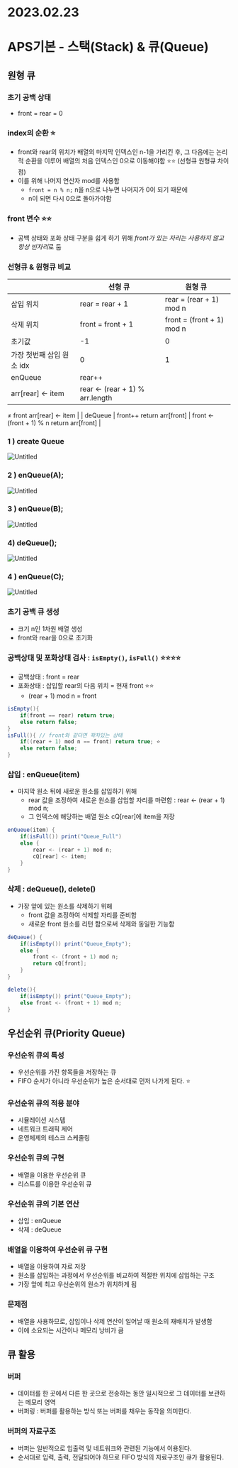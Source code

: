 # 2023.02.23

# APS기본 - 스택(Stack) & 큐(Queue)

## 원형 큐

### 초기 공백 상태

- front = rear = 0

### index의 순환 ⭐

- front와 rear의 위치가 배열의 마지막 인덱스인 n-1을 가리킨 후, 그 다음에는 논리적 순환을 이루어 배열의 처음 인덱스인 0으로 이동해야함 ⭐⭐ (선형큐 원형큐 차이점)
- 이를 위해 나머지 연산자 mod를 사용함
    - `front = n % n;` n을 n으로 나누면 나머지가 0이 되기 때문에
    - n이 되면 다시 0으로 돌아가야함

### front 변수 ⭐⭐

- 공백 상태와 포화 상태 구분을 쉽게 하기 위해 *front가 있는 자리는 사용하지 않고 항상 빈자리*로 둠

### 선형큐 & 원형큐 비교

|  | 선형 큐 | 원형 큐 |
| --- | --- | --- |
| 삽입 위치 | rear = rear + 1 | rear = (rear + 1) mod n |
| 삭제 위치 | front = front + 1 | front = (front + 1) mod n |
| 초기값 | -1 | 0 |
| 가장 첫번째 삽입 원소 idx | 0 | 1 |
| enQueue | rear++
arr[rear] ← item | rear ← (rear + 1) % arr.length
≠ front
arr[rear] ← item |
| deQueue | front++
return arr[front] | front ← (front + 1) % n
return arr[front] |

### 1 ) create Queue

![Untitled](./20230223_큐_data/Untitled.png)

### 2 ) enQueue(A);

![Untitled](./20230223_큐_data/Untitled%201.png)

### 3 ) enQueue(B);

![Untitled](./20230223_큐_data/Untitled%202.png)

### 4) deQueue();

![Untitled](./20230223_큐_data/Untitled%203.png)

### 4 ) enQueue(C);

![Untitled](./20230223_큐_data/Untitled%204.png)

### 초기 공백 큐 생성

- 크기 n인 1차원 배열 생성
- front와 rear을 0으로 초기화

### 공백상태 및 포화상태 검사 : `isEmpty()`, `isFull()` ⭐⭐⭐⭐

- 공백상태 : front = rear
- 포화상태 : 삽입할 rear의 다음 위치 = 현재 front ⭐⭐
    - (rear + 1) mod n = front

```java
isEmpty(){
	if(front == rear) return true;
	else return false;
}
isFull(){ // front와 같다면 꽉차있는 상태
	if((rear + 1) mod n == front) return true; ⭐
	else return false;
}
```

### 삽입 : enQueue(item)

- 마지막 원소 뒤에 새로운 원소를 삽입하기 위해
    - rear 값을 조정하여 새로운 원소를 삽입할 자리를 마련함 : rear ← (rear + 1) mod n;
    - 그 인덱스에 해당하는 배열 원소 cQ[rear]에 item을 저장

```java
enQueue(item) {
	if(isFull()) print("Queue_Full")
	else {
		rear <- (rear + 1) mod n;
		cQ[rear] <- item;
	}
}
```

### 삭제 : deQueue(), delete()

- 가장 앞에 있는 원소를 삭제하기 위해
    - front 값을 조정하여 삭제할 자리를 준비함
    - 새로운 front 원소를 리턴 함으로써 삭제와 동일한 기능함

```java
deQueue() {
	if(isEmpty()) print("Queue_Empty");
	else {
		front <- (front + 1) mod n;
		return cQ[front];
	}
}

delete(){
	if(isEmpty()) print("Queue_Empty");
	else front <- (front + 1) mod n;
}
```

## 우선순위 큐(Priority Queue)

### 우선순위 큐의 특성

- 우선순위를 가진 항목들을 저장하는 큐
- FIFO 순서가 아니라 우선순위가 높은 순서대로 먼저 나가게 된다. ⭐

### 우선순위 큐의 적용 분야

- 시뮬레이션 시스템
- 네트워크 트래픽 제어
- 운영체제의 테스크 스케줄링

### 우선순위 큐의 구현

- 배열을 이용한 우선순위 큐
- 리스트를 이용한 우선순위 큐

### 우선순위 큐의 기본 연산

- 삽입 : enQueue
- 삭제 : deQueue

### 배열을 이용하여 우선순위 큐 구현

- 배열을 이용하여 자료 저장
- 원소를 삽입하는 과정에서 우선순위를 비교하여 적절한 위치에 삽입하는 구조
- 가장 앞에 최고 우선순위의 원소가 위치하게 됨

### 문제점

- 배열을 사용하므로, 삽입이나 삭제 연산이 일어날 때 원소의 재배치가 발생함
- 이에 소요되는 시간이나 메모리 낭비가 큼

## 큐 활용

### 버퍼

- 데이터를 한 곳에서 다른 한 곳으로 전송하는 동안 일시적으로 그 데이터를 보관하는 메모리 영역
- 버퍼링 : 버퍼를 활용하는 방식 또는 버퍼를 채우는 동작을 의미한다.

### 버퍼의 자료구조

- 버퍼는 일반적으로 입출력 및 네트워크와 관련된 기능에서 이용된다.
- 순서대로 입력, 출력, 전달되어야 하므로 FIFO 방식의 자료구조인 큐가 활용된다.
